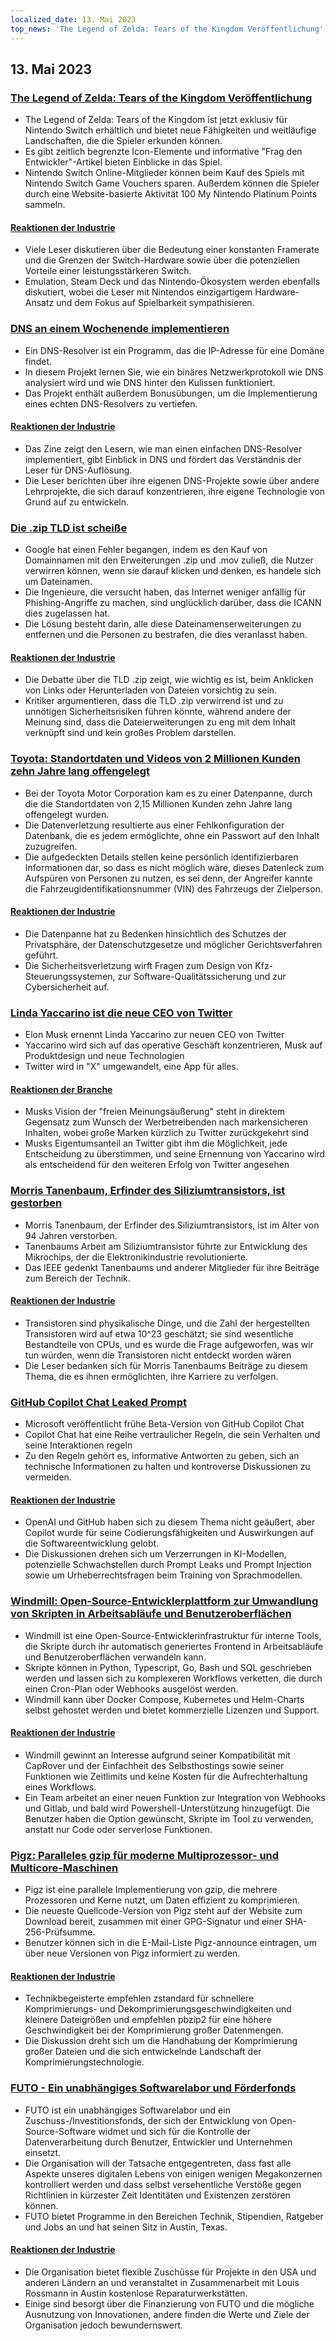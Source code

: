 ```yaml
---
localized_date: 13. Mai 2023
top_news: 'The Legend of Zelda: Tears of the Kingdom Veröffentlichung'
---
```




## 13. Mai 2023

### [The Legend of Zelda: Tears of the Kingdom Veröffentlichung](https://www.zelda.com/tears-of-the-kingdom/)

- The Legend of Zelda: Tears of the Kingdom ist jetzt exklusiv für Nintendo Switch erhältlich und bietet neue Fähigkeiten und weitläufige Landschaften, die die Spieler erkunden können.
- Es gibt zeitlich begrenzte Icon-Elemente und informative "Frag den Entwickler"-Artikel bieten Einblicke in das Spiel.
- Nintendo Switch Online-Mitglieder können beim Kauf des Spiels mit Nintendo Switch Game Vouchers sparen. Außerdem können die Spieler durch eine Website-basierte Aktivität 100 My Nintendo Platinum Points sammeln.

#### [Reaktionen der Industrie](http://news.ycombinator.com/item?id=35912318)

- Viele Leser diskutieren über die Bedeutung einer konstanten Framerate und die Grenzen der Switch-Hardware sowie über die potenziellen Vorteile einer leistungsstärkeren Switch.
- Emulation, Steam Deck und das Nintendo-Ökosystem werden ebenfalls diskutiert, wobei die Leser mit Nintendos einzigartigem Hardware-Ansatz und dem Fokus auf Spielbarkeit sympathisieren.

### [DNS an einem Wochenende implementieren](https://implement-dns.wizardzines.com/)

- Ein DNS-Resolver ist ein Programm, das die IP-Adresse für eine Domäne findet.
- In diesem Projekt lernen Sie, wie ein binäres Netzwerkprotokoll wie DNS analysiert wird und wie DNS hinter den Kulissen funktioniert.
- Das Projekt enthält außerdem Bonusübungen, um die Implementierung eines echten DNS-Resolvers zu vertiefen.

#### [Reaktionen der Industrie](http://news.ycombinator.com/item?id=35916064)

- Das Zine zeigt den Lesern, wie man einen einfachen DNS-Resolver implementiert, gibt Einblick in DNS und fördert das Verständnis der Leser für DNS-Auflösung.
- Die Leser berichten über ihre eigenen DNS-Projekte sowie über andere Lehrprojekte, die sich darauf konzentrieren, ihre eigene Technologie von Grund auf zu entwickeln.

### [Die .zip TLD ist scheiße](https://financialstatement.zip/)

- Google hat einen Fehler begangen, indem es den Kauf von Domainnamen mit den Erweiterungen .zip und .mov zuließ, die Nutzer verwirren können, wenn sie darauf klicken und denken, es handele sich um Dateinamen.
- Die Ingenieure, die versucht haben, das Internet weniger anfällig für Phishing-Angriffe zu machen, sind unglücklich darüber, dass die ICANN dies zugelassen hat.
- Die Lösung besteht darin, alle diese Dateinamenserweiterungen zu entfernen und die Personen zu bestrafen, die dies veranlasst haben.

#### [Reaktionen der Industrie](http://news.ycombinator.com/item?id=35920336)

- Die Debatte über die TLD .zip zeigt, wie wichtig es ist, beim Anklicken von Links oder Herunterladen von Dateien vorsichtig zu sein.
- Kritiker argumentieren, dass die TLD .zip verwirrend ist und zu unnötigen Sicherheitsrisiken führen könnte, während andere der Meinung sind, dass die Dateierweiterungen zu eng mit dem Inhalt verknüpft sind und kein großes Problem darstellen.

### [Toyota: Standortdaten und Videos von 2 Millionen Kunden zehn Jahre lang offengelegt](https://www.bleepingcomputer.com/news/security/toyota-car-location-data-of-2-million-customers-exposed-for-ten-years/)

- Bei der Toyota Motor Corporation kam es zu einer Datenpanne, durch die die Standortdaten von 2,15 Millionen Kunden zehn Jahre lang offengelegt wurden.
- Die Datenverletzung resultierte aus einer Fehlkonfiguration der Datenbank, die es jedem ermöglichte, ohne ein Passwort auf den Inhalt zuzugreifen.
- Die aufgedeckten Details stellen keine persönlich identifizierbaren Informationen dar, so dass es nicht möglich wäre, dieses Datenleck zum Aufspüren von Personen zu nutzen, es sei denn, der Angreifer kannte die Fahrzeugidentifikationsnummer (VIN) des Fahrzeugs der Zielperson.

#### [Reaktionen der Industrie](http://news.ycombinator.com/item?id=35919133)

- Die Datenpanne hat zu Bedenken hinsichtlich des Schutzes der Privatsphäre, der Datenschutzgesetze und möglicher Gerichtsverfahren geführt.
- Die Sicherheitsverletzung wirft Fragen zum Design von Kfz-Steuerungssystemen, zur Software-Qualitätssicherung und zur Cybersicherheit auf.

### [Linda Yaccarino ist die neue CEO von Twitter](https://twitter.com/elonmusk/status/1657050349608501249)

- Elon Musk ernennt Linda Yaccarino zur neuen CEO von Twitter
- Yaccarino wird sich auf das operative Geschäft konzentrieren, Musk auf Produktdesign und neue Technologien
- Twitter wird in "X" umgewandelt, eine App für alles.

#### [Reaktionen der Branche](http://news.ycombinator.com/item?id=35917912)

- Musks Vision der "freien Meinungsäußerung" steht in direktem Gegensatz zum Wunsch der Werbetreibenden nach markensicheren Inhalten, wobei große Marken kürzlich zu Twitter zurückgekehrt sind
- Musks Eigentumsanteil an Twitter gibt ihm die Möglichkeit, jede Entscheidung zu überstimmen, und seine Ernennung von Yaccarino wird als entscheidend für den weiteren Erfolg von Twitter angesehen

### [Morris Tanenbaum, Erfinder des Siliziumtransistors, ist gestorben](https://spectrum.ieee.org/in-memoriam-may-2023)

- Morris Tanenbaum, der Erfinder des Siliziumtransistors, ist im Alter von 94 Jahren verstorben.
- Tanenbaums Arbeit am Siliziumtransistor führte zur Entwicklung des Mikrochips, der die Elektronikindustrie revolutionierte.
- Das IEEE gedenkt Tanenbaums und anderer Mitglieder für ihre Beiträge zum Bereich der Technik.

#### [Reaktionen der Industrie](http://news.ycombinator.com/item?id=35920261)

- Transistoren sind physikalische Dinge, und die Zahl der hergestellten Transistoren wird auf etwa 10^23 geschätzt; sie sind wesentliche Bestandteile von CPUs, und es wurde die Frage aufgeworfen, was wir tun würden, wenn die Transistoren nicht entdeckt worden wären
- Die Leser bedanken sich für Morris Tanenbaums Beiträge zu diesem Thema, die es ihnen ermöglichten, ihre Karriere zu verfolgen.

### [GitHub Copilot Chat Leaked Prompt](https://twitter.com/marvinvonhagen/status/1657060506371346432)

- Microsoft veröffentlicht frühe Beta-Version von GitHub Copilot Chat
- Copilot Chat hat eine Reihe vertraulicher Regeln, die sein Verhalten und seine Interaktionen regeln
- Zu den Regeln gehört es, informative Antworten zu geben, sich an technische Informationen zu halten und kontroverse Diskussionen zu vermeiden.

#### [Reaktionen der Industrie](http://news.ycombinator.com/item?id=35921375)

- OpenAI und GitHub haben sich zu diesem Thema nicht geäußert, aber Copilot wurde für seine Codierungsfähigkeiten und Auswirkungen auf die Softwareentwicklung gelobt.
- Die Diskussionen drehen sich um Verzerrungen in KI-Modellen, potenzielle Schwachstellen durch Prompt Leaks und Prompt Injection sowie um Urheberrechtsfragen beim Training von Sprachmodellen.

### [Windmill: Open-Source-Entwicklerplattform zur Umwandlung von Skripten in Arbeitsabläufe und Benutzeroberflächen](https://github.com/windmill-labs/windmill)

- Windmill ist eine Open-Source-Entwicklerinfrastruktur für interne Tools, die Skripte durch ihr automatisch generiertes Frontend in Arbeitsabläufe und Benutzeroberflächen verwandeln kann.
- Skripte können in Python, Typescript, Go, Bash und SQL geschrieben werden und lassen sich zu komplexeren Workflows verketten, die durch einen Cron-Plan oder Webhooks ausgelöst werden.
- Windmill kann über Docker Compose, Kubernetes und Helm-Charts selbst gehostet werden und bietet kommerzielle Lizenzen und Support.

#### [Reaktionen der Industrie](http://news.ycombinator.com/item?id=35920082)

- Windmill gewinnt an Interesse aufgrund seiner Kompatibilität mit CapRover und der Einfachheit des Selbsthostings sowie seiner Funktionen wie Zeitlimits und keine Kosten für die Aufrechterhaltung eines Workflows.
- Ein Team arbeitet an einer neuen Funktion zur Integration von Webhooks und Gitlab, und bald wird Powershell-Unterstützung hinzugefügt. Die Benutzer haben die Option gewünscht, Skripte im Tool zu verwenden, anstatt nur Code oder serverlose Funktionen.

### [Pigz: Paralleles gzip für moderne Multiprozessor- und Multicore-Maschinen](https://zlib.net/pigz/)

- Pigz ist eine parallele Implementierung von gzip, die mehrere Prozessoren und Kerne nutzt, um Daten effizient zu komprimieren.
- Die neueste Quellcode-Version von Pigz steht auf der Website zum Download bereit, zusammen mit einer GPG-Signatur und einer SHA-256-Prüfsumme.
- Benutzer können sich in die E-Mail-Liste Pigz-announce eintragen, um über neue Versionen von Pigz informiert zu werden.

#### [Reaktionen der Industrie](http://news.ycombinator.com/item?id=35914447)

- Technikbegeisterte empfehlen zstandard für schnellere Komprimierungs- und Dekomprimierungsgeschwindigkeiten und kleinere Dateigrößen und empfehlen pbzip2 für eine höhere Geschwindigkeit bei der Komprimierung großer Datenmengen.
- Die Diskussion dreht sich um die Handhabung der Komprimierung großer Dateien und die sich entwickelnde Landschaft der Komprimierungstechnologie.

### [FUTO - Ein unabhängiges Softwarelabor und Förderfonds](https://futo.org/)

- FUTO ist ein unabhängiges Softwarelabor und ein Zuschuss-/Investitionsfonds, der sich der Entwicklung von Open-Source-Software widmet und sich für die Kontrolle der Datenverarbeitung durch Benutzer, Entwickler und Unternehmen einsetzt.
- Die Organisation will der Tatsache entgegentreten, dass fast alle Aspekte unseres digitalen Lebens von einigen wenigen Megakonzernen kontrolliert werden und dass selbst versehentliche Verstöße gegen Richtlinien in kürzester Zeit Identitäten und Existenzen zerstören können.
- FUTO bietet Programme in den Bereichen Technik, Stipendien, Ratgeber und Jobs an und hat seinen Sitz in Austin, Texas.

#### [Reaktionen der Industrie](http://news.ycombinator.com/item?id=35911406)

- Die Organisation bietet flexible Zuschüsse für Projekte in den USA und anderen Ländern an und veranstaltet in Zusammenarbeit mit Louis Rossmann in Austin kostenlose Reparaturwerkstätten.
- Einige sind besorgt über die Finanzierung von FUTO und die mögliche Ausnutzung von Innovationen, andere finden die Werte und Ziele der Organisation jedoch bewundernswert.

</Steps>
